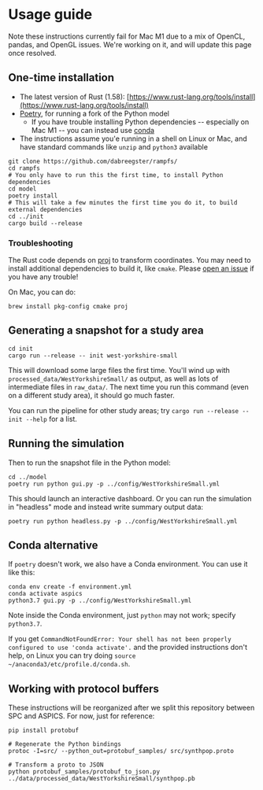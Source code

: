 # Usage guide

Note these instructions currently fail for Mac M1 due to a mix of OpenCL,
pandas, and OpenGL issues. We're working on it, and will update this page once
resolved.

## One-time installation

- The latest version of Rust (1.58):
  [https://www.rust-lang.org/tools/install](https://www.rust-lang.org/tools/install)
- [Poetry](https://python-poetry.org), for running a fork of the Python model
  - If you have trouble installing Python dependencies -- especially on Mac M1
    -- you can instead use
    [conda](https://docs.conda.io/projects/conda/en/latest/index.html)
- The instructions assume you'e running in a shell on Linux or Mac, and have
  standard commands like `unzip` and `python3` available

```shell
git clone https://github.com/dabreegster/rampfs/
cd rampfs
# You only have to run this the first time, to install Python dependencies
cd model
poetry install
# This will take a few minutes the first time you do it, to build external dependencies
cd ../init
cargo build --release
```

### Troubleshooting

The Rust code depends on [proj](https://proj.org) to transform coordinates. You
may need to install additional dependencies to build it, like `cmake`. Please
[open an issue](https://github.com/dabreegster/rampfs/issues) if you have any
trouble!

On Mac, you can do:

```shell
brew install pkg-config cmake proj
```

## Generating a snapshot for a study area

```
cd init
cargo run --release -- init west-yorkshire-small
```

This will download some large files the first time. You'll wind up with
`processed_data/WestYorkshireSmall/` as output, as well as lots of intermediate
files in `raw_data/`. The next time you run this command (even on a different
study area), it should go much faster.

You can run the pipeline for other study areas; try
`cargo run --release -- init --help` for a list.

## Running the simulation

Then to run the snapshot file in the Python model:

```shell
cd ../model
poetry run python gui.py -p ../config/WestYorkshireSmall.yml
```

This should launch an interactive dashboard. Or you can run the simulation in
"headless" mode and instead write summary output data:

```shell
poetry run python headless.py -p ../config/WestYorkshireSmall.yml
```

## Conda alternative

If `poetry` doesn't work, we also have a Conda environment. You can use it like
this:

```shell
conda env create -f environment.yml
conda activate aspics
python3.7 gui.py -p ../config/WestYorkshireSmall.yml
```

Note inside the Conda environment, just `python` may not work; specify
`python3.7`.

If you get
`CommandNotFoundError: Your shell has not been properly configured to use 'conda activate'.`
and the provided instructions don't help, on Linux you can try doing
`source ~/anaconda3/etc/profile.d/conda.sh`.

## Working with protocol buffers

These instructions will be reorganized after we split this repository between
SPC and ASPICS. For now, just for reference:

```shell
pip install protobuf

# Regenerate the Python bindings
protoc -I=src/ --python_out=protobuf_samples/ src/synthpop.proto

# Transform a proto to JSON
python protobuf_samples/protobuf_to_json.py ../data/processed_data/WestYorkshireSmall/synthpop.pb
```
